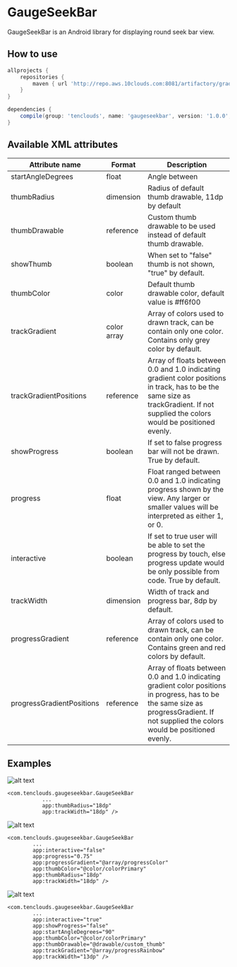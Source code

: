 # GaugeSeekBar

GaugeSeekBar is an Android library for displaying round seek bar view.

How to use
----------

```gradle
allprojects {
    repositories {
        maven { url 'http://repo.aws.10clouds.com:8081/artifactory/gradle-dev-local/' }
    }
}

dependencies {
    compile(group: 'tenclouds', name: 'gaugeseekbar', version: '1.0.0', ext: 'aar')
}
```

Available XML attributes
------------------------

| Attribute name            | Format      | Description                                                                                                                                                                              |
|---------------------------|-------------|------------------------------------------------------------------------------------------------------------------------------------------------------------------------------------------|
| startAngleDegrees         | float       | Angle between                                                                                                                                                                            |
| thumbRadius               | dimension   | Radius of default thumb drawable, 11dp by default                                                                                                                                        |
| thumbDrawable             | reference   | Custom thumb drawable to be used instead of default thumb drawable.                                                                                                                      |
| showThumb                 | boolean     | When set to "false" thumb is not shown, "true" by default.                                                                                                                               |
| thumbColor                | color       | Default thumb drawable color,  default value is #ff6f00                                                                                                                                  |
| trackGradient             | color array | Array of colors used to drawn track, can be contain only one color. Contains only grey color by default.                                                                                 |
| trackGradientPositions    | reference   | Array of floats between 0.0 and 1.0 indicating gradient color positions in track, has to be the same size as trackGradient. If not supplied the colors would be positioned evenly.       |
| showProgress              | boolean     | If set to false progress bar will not be drawn. True by default.                                                                                                                         |
| progress                  | float       | Float ranged between 0.0 and 1.0 indicating progress shown by the view. Any larger or smaller values will be interpreted as either 1, or 0.                                              |
| interactive               | boolean     | If set to true user will be able to set the progress by touch, else progress update would be only possible from code. True by default.                                                   |
| trackWidth                | dimension   | Width of track and progress bar, 8dp by default.                                                                                                                                         |
| progressGradient          | reference   | Array of colors used to drawn track, can be contain only one color. Contains green and red colors by default.                                                                            |
| progressGradientPositions | reference   | Array of floats between 0.0 and 1.0 indicating gradient color positions in progress, has to be the same size as progressGradient. If not supplied the colors would be positioned evenly. |

Examples
--------

![alt text](https://i.imgur.com/qUrPr98.png)

```
<com.tenclouds.gaugeseekbar.GaugeSeekBar
           ...
           app:thumbRadius="18dp"
           app:trackWidth="18dp" />
```

![alt text](https://i.imgur.com/Tmw1ZHF.png)
```
<com.tenclouds.gaugeseekbar.GaugeSeekBar
        ...
        app:interactive="false"
        app:progress="0.75"
        app:progressGradient="@array/progressColor"
        app:thumbColor="@color/colorPrimary"
        app:thumbRadius="18dp"
        app:trackWidth="18dp" />
```

![alt text](https://i.imgur.com/Zs5Zdys.png)
```
<com.tenclouds.gaugeseekbar.GaugeSeekBar
        ...
        app:interactive="true"
        app:showProgress="false"
        app:startAngleDegrees="90"
        app:thumbColor="@color/colorPrimary"
        app:thumbDrawable="@drawable/custom_thumb"
        app:trackGradient="@array/progressRainbow"
        app:trackWidth="13dp" />
```